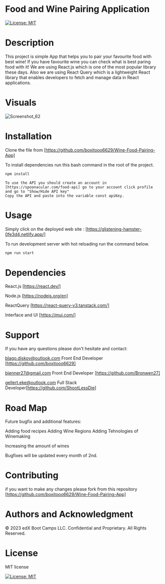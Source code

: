 # Food and Wine Pairing Application
[![License: MIT](https://img.shields.io/badge/License-MIT-yellow.svg)](https://opensource.org/licenses/MIT)


# Description

This project is simple App that helps you to pair your favourite food with best wine! 
If you have favourite wine you can check what is best paring food with it! 
We are using React.js which is one of the most popular library these days.
Also we are using React Query which is a lightweight React library that enables developers to fetch and manage data in React applications. 

# Visuals
![Screenshot_62](https://user-images.githubusercontent.com/68082613/228315988-c26f52d4-c569-45ac-b9fb-a7e6f6152e41.png)


# Installation

Clone the file from [https://github.com/boxitooo6629/Wine-Food-Pairing-App]

To install dependencies run this bash command in the root of the project.

```bash 
npm install
```

```
To use the API you should create an account in [https://spoonacular.com/food-api] go to your account click profile and go to "Show/Hide API key"
Copy the API and paste into the variable const apiKey.

```

# Usage 
Simply click on the deployed web site : [https://glistening-hamster-0fe3d4.netlify.app/]

To run development server with hot reloading run the command below.

```bash 
npm run start
```

# Dependencies

React.js [https://react.dev/]

Node.js [https://nodejs.org/en]

ReactQuery [https://react-query-v3.tanstack.com/] 

Interface and UI [https://mui.com/]

# Support

If you have any questions please don't hesitate and contact:

blago.diskov@outlook.com Front End Developer [https://github.com/boxitooo6629]


bjenner27@gmail.com      Front End Developer [https://github.com/Bronwen27]


gellert.eke@outlook.com  Full Stack Developer[https://github.com/ShootLessDie]


# Road Map

Future bugfix and additional features:

Adding food recipes
Adding Wine Regions
Adding Tehnologies of Winemaking

Increasing the amount of wines

Bugfixes will be updated every month of 2nd.

# Contributing

if you want to make any changes please fork from this repository [https://github.com/boxitooo6629/Wine-Food-Pairing-App]

# Authors and Acknowledgment

© 2023 edX Boot Camps LLC. Confidential and Proprietary. All Rights Reserved.

# License

MIT license

[![License: MIT](https://img.shields.io/badge/License-MIT-yellow.svg)](https://opensource.org/licenses/MIT)

